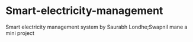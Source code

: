 # Smart-electricity-management
Smart electricity management system by Saurabh Londhe;Swapnil mane
a mini project 
